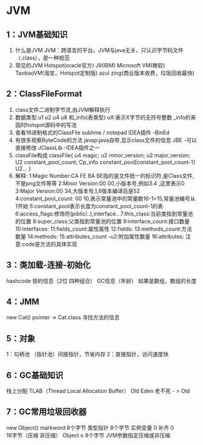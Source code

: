# JVM

## 1：JVM基础知识

1. 什么是JVM
    JVM：跨语言的平台。JVM与java无关，只认识字节码文件（.class），是一种规范
2. 常见的JVM
   Hotspot(oracle官方)    J9(IBM)     Microsoft VM(微软)     
   TaobaoVM(淘宝，Hotspot定制版)    azul zing(商业版本收费，垃圾回收最快)
   
## 2：ClassFileFormat

1. class文件二进制字节流,由JVM解释执行
2. 数据类型:u1 u2 u4 u8 和_info(表类型)    uX:表示X字节的无符号整数
  _info的来园时hotspot源码中的写法
3. 查看16进制格式的ClassFile
  sublime / notepad
  IDEA插件 -BinEd
4. 有很多观察ByteCode的方法
  javap:java自带,显示class文件的信息
  JBE -可以直接修改
  JClassLib -IDEA插件之一
5. classFile构成
     classFile{
         u4 magic;
         u2 minor_version;
         u2 major_version;
         U2 constant_pool_count;
         Cp_info constant_pool[constant_pool_count-1]
         U2... 
    }
6. 解释:
    1:Magic Number:CA FE BA BE指的是文件统一的标识符,是Class文件,不是png文件等等
    2:Minor Version:00 00,小版本号,例如3.4 ,这里表示0
    3:Major Version:00 34,大版本号,1,8版本编译后是52
    4:constant_pool_count: 00 10,表示常量池中的常量数16-1=15,常量池编号从1开始
    5:constant_pool表示长度为constant_pool_count-1的表
    6:access_flags:修饰符(piblic/..),interface..
    7:this_class:当前类指到常量池的位置
    8:super_class:父类指到常量池的位置
    9:interface_count:接口数量
    10:interfaces:
    11:fields_count:属性属性
    12:fields:
    13:methods_count:方法数量
    14:methods: 
    15:attributes_count -u2:附加属性数量
    16:attributes:
注意:code是方法的具体实现
## 3：类加载-连接-初始化

hashcode
锁的信息（2位 四种组合）
GC信息（年龄）
如果是数组，数组的长度

## 4：JMM

new Cat()
pointer -> Cat.class
寻找方法的信息

## 5：对象

1：句柄池 （指针池）间接指针，节省内存
2：直接指针，访问速度快

## 6：GC基础知识

栈上分配
TLAB（Thread Local Allocation Buffer）
Old
Eden
老不死 - > Old

## 7：GC常用垃圾回收器

new Object()
markword          8个字节
类型指针           8个字节
实例变量           0
补齐                  0		
16字节（压缩 非压缩）
Object o
8个字节 
JVM参数指定压缩或非压缩

